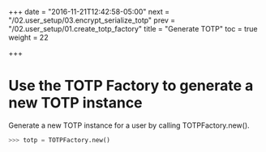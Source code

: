 +++
date = "2016-11-21T12:42:58-05:00"
next = "/02.user_setup/03.encrypt_serialize_totp"
prev = "/02.user_setup/01.create_totp_factory"
title = "Generate TOTP"
toc = true
weight = 22

+++

# Use the TOTP Factory to generate a new TOTP instance

Generate a new TOTP instance for a user by calling TOTPFactory.new().

```python
>>> totp = TOTPFactory.new()
```
